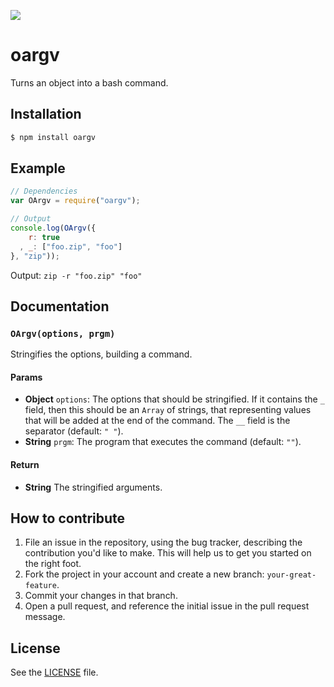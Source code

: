 ![](http://i.imgur.com/TgmKSGy.png)

# oargv
Turns an object into a bash command.

## Installation

```sh
$ npm install oargv
```

## Example

```js
// Dependencies
var OArgv = require("oargv");

// Output
console.log(OArgv({
    r: true
  , _: ["foo.zip", "foo"]
}, "zip"));
```

Output: `zip -r "foo.zip" "foo"`

## Documentation
### `OArgv(options, prgm)`
Stringifies the options, building a command.

#### Params
- **Object** `options`: The options that should be stringified. If it contains the `_` field, then this should be an `Array` of strings, that representing values
that will be added at the end of the command. The `__` field is the separator (default: `" "`).
- **String** `prgm`: The program that executes the command (default: `""`).

#### Return
- **String** The stringified arguments.

## How to contribute

1. File an issue in the repository, using the bug tracker, describing the
   contribution you'd like to make. This will help us to get you started on the
   right foot.
2. Fork the project in your account and create a new branch:
   `your-great-feature`.
3. Commit your changes in that branch.
4. Open a pull request, and reference the initial issue in the pull request
   message.

## License
See the [LICENSE](./LICENSE) file.
